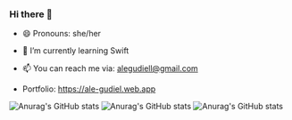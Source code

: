 ### Hi there 👋



 - 😄 Pronouns: she/her 
 - 🌱 I’m currently learning Swift
 - 📫 You can reach me via: alegudiell@gmail.com

- Portfolio: https://ale-gudiel.web.app

![Anurag's GitHub stats](https://github-readme-stats.vercel.app/api?username=alegudiel&count_private=true)
![Anurag's GitHub stats](https://github-readme-stats.vercel.app/api?username=alegudiel&show_icons=true&theme=radical)
![Anurag's GitHub stats](https://github-readme-stats.vercel.app/api?username=alegudiel&show_icons=true)
